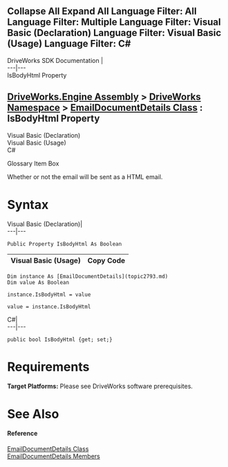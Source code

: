 Collapse All Expand All Language Filter: All  Language Filter: Multiple  Language Filter: Visual Basic (Declaration) Language Filter: Visual Basic (Usage) Language Filter: C#  
---  
DriveWorks SDK Documentation  |   
---|---  
IsBodyHtml Property   
  
[DriveWorks.Engine Assembly](topic2156.md) > [DriveWorks Namespace](topic2159.md) > [EmailDocumentDetails Class](topic2793.md) : IsBodyHtml Property  
---  
  
Visual Basic (Declaration)    
Visual Basic (Usage)    
C# 

Glossary Item Box

Whether or not the email will be sent as a HTML email. 

# Syntax

Visual Basic (Declaration)|   
---|---  
      
    
    Public Property IsBodyHtml As Boolean  
  
Visual Basic (Usage)| Copy Code  
---|---  
      
    
    Dim instance As [EmailDocumentDetails](topic2793.md)
    Dim value As Boolean
     
    instance.IsBodyHtml = value
     
    value = instance.IsBodyHtml  
  
C#|   
---|---  
      
    
    public bool IsBodyHtml {get; set;}  
  
# Requirements

**Target Platforms:** Please see DriveWorks software prerequisites.

# See Also

#### Reference

[EmailDocumentDetails Class](topic2793.md)   
[EmailDocumentDetails Members](topic2794.md)


